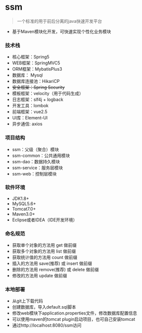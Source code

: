# ssm

> 一个标准的用于前后分离的java快速开发平台
- 基于Maven模块化开发，可快速实现个性化业务模块

### 技术栈
- 核心框架：Spring5
- WEB框架：SpringMVC5
- ORM框架：MybatisPlus3
- 数据库： Mysql
- 数据库连接池：HikariCP
- ~~安全框架：Spring Security~~
- 模板框架：velocity（用于代码生成）
- 日志框架：slf4j + logback
- 开发工具：lombok
- 前端框架：vue2.5
- UI库：Element-UI
- 异步通信: axios

### 项目结构
- ssm：父级（聚合）模块
- ssm-common：公共通用模块
- ssm-dao：数据持久模块
- ssm-service：服务层模块
- ssm-web：控制层模块


### 软件环境
- JDK1.8+
- MySQL5.6+
- Tomcat7.0+
- Maven3.0+
- Eclipse或者IDEA（IDE开发环境）

### 命名规范
-  获取单个对象的方法用 get 做前缀
-  获取多个对象的方法用 list 做前缀
-  获取统计值的方法用 count 做前缀
-  插入的方法用 save(推荐) 或 insert 做前缀
-  删除的方法用 remove(推荐) 或 delete 做前缀
-  修改的方法用 update 做前缀

### 本地部署
- 从git上下载代码
- 创建数据库，导入default.sql脚本
- 修改web模块下application.properties文件，修改数据库配置信息
- 可以使用maven的tomcat plugin启动项目，也可自己安装tomcat
- 通过http://localhost:8080/ssm访问

